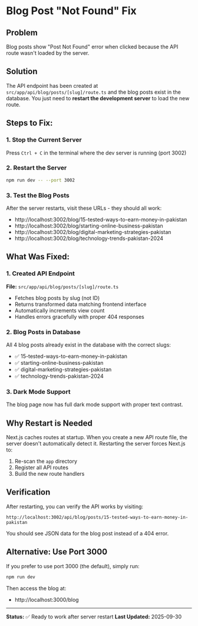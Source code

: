 # Blog Post "Not Found" Fix

## Problem
Blog posts show "Post Not Found" error when clicked because the API route wasn't loaded by the server.

## Solution
The API endpoint has been created at `src/app/api/blog/posts/[slug]/route.ts` and the blog posts exist in the database. You just need to **restart the development server** to load the new route.

## Steps to Fix:

### 1. Stop the Current Server
Press `Ctrl + C` in the terminal where the dev server is running (port 3002)

### 2. Restart the Server
```bash
npm run dev -- --port 3002
```

### 3. Test the Blog Posts
After the server restarts, visit these URLs - they should all work:
- http://localhost:3002/blog/15-tested-ways-to-earn-money-in-pakistan
- http://localhost:3002/blog/starting-online-business-pakistan
- http://localhost:3002/blog/digital-marketing-strategies-pakistan
- http://localhost:3002/blog/technology-trends-pakistan-2024

## What Was Fixed:

### 1. Created API Endpoint
**File:** `src/app/api/blog/posts/[slug]/route.ts`
- Fetches blog posts by slug (not ID)
- Returns transformed data matching frontend interface
- Automatically increments view count
- Handles errors gracefully with proper 404 responses

### 2. Blog Posts in Database
All 4 blog posts already exist in the database with the correct slugs:
- ✅ 15-tested-ways-to-earn-money-in-pakistan
- ✅ starting-online-business-pakistan
- ✅ digital-marketing-strategies-pakistan
- ✅ technology-trends-pakistan-2024

### 3. Dark Mode Support
The blog page now has full dark mode support with proper text contrast.

## Why Restart is Needed

Next.js caches routes at startup. When you create a new API route file, the server doesn't automatically detect it. Restarting the server forces Next.js to:
1. Re-scan the `app` directory
2. Register all API routes
3. Build the new route handlers

## Verification

After restarting, you can verify the API works by visiting:
```
http://localhost:3002/api/blog/posts/15-tested-ways-to-earn-money-in-pakistan
```

You should see JSON data for the blog post instead of a 404 error.

## Alternative: Use Port 3000

If you prefer to use port 3000 (the default), simply run:
```bash
npm run dev
```

Then access the blog at:
- http://localhost:3000/blog

---

**Status:** ✅ Ready to work after server restart
**Last Updated:** 2025-09-30
